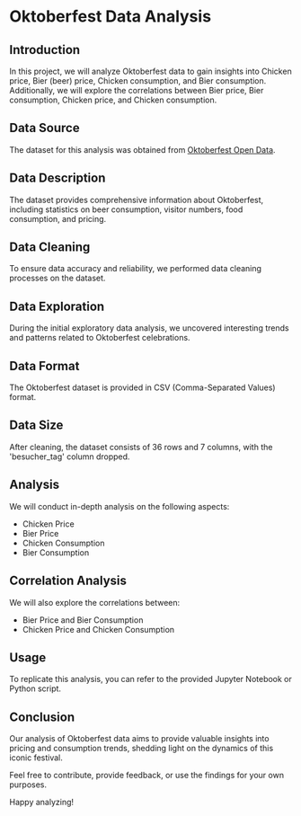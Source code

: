 # Oktoberfest Data Analysis

## Introduction
In this project, we will analyze Oktoberfest data to gain insights into Chicken price, Bier (beer) price, Chicken consumption, and Bier consumption. Additionally, we will explore the correlations between Bier price, Bier consumption, Chicken price, and Chicken consumption.

## Data Source
The dataset for this analysis was obtained from [Oktoberfest Open Data](https://opendata.muenchen.de/en/dataset/oktoberfest).

## Data Description
The dataset provides comprehensive information about Oktoberfest, including statistics on beer consumption, visitor numbers, food consumption, and pricing.

## Data Cleaning
To ensure data accuracy and reliability, we performed data cleaning processes on the dataset.

## Data Exploration
During the initial exploratory data analysis, we uncovered interesting trends and patterns related to Oktoberfest celebrations.

## Data Format
The Oktoberfest dataset is provided in CSV (Comma-Separated Values) format.

## Data Size
After cleaning, the dataset consists of 36 rows and 7 columns, with the 'besucher_tag' column dropped.

## Analysis
We will conduct in-depth analysis on the following aspects:
- Chicken Price
- Bier Price
- Chicken Consumption
- Bier Consumption

## Correlation Analysis
We will also explore the correlations between:
- Bier Price and Bier Consumption
- Chicken Price and Chicken Consumption

## Usage
To replicate this analysis, you can refer to the provided Jupyter Notebook or Python script.

## Conclusion
Our analysis of Oktoberfest data aims to provide valuable insights into pricing and consumption trends, shedding light on the dynamics of this iconic festival.

Feel free to contribute, provide feedback, or use the findings for your own purposes.

Happy analyzing!



